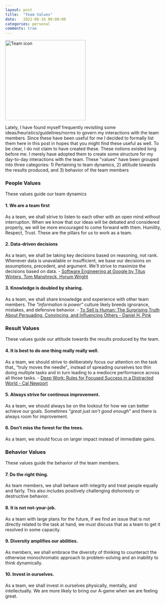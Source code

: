 ```yaml
---
layout: post
title:  "Team Values"
date:   2021-08-16 00:00:00
categories: personal
comments: true
---
```


<a title="Halfwitty, CC BY-SA 4.0 &lt;https://creativecommons.org/licenses/by-sa/4.0&gt;, via Wikimedia Commons" href="https://commons.wikimedia.org/wiki/File:Team_icon.png"><img width="256" alt="Team icon" src="https://upload.wikimedia.org/wikipedia/commons/a/aa/Team_icon.png"></a>

Lately, I have found myself frequently revisiting some ideas/heuristics/guidelines/norms to govern my interactions with the team members. Since these have been useful for me I decided to formally list them here in this post in hopes that you might find these useful as well. To be clear, I do not claim to have created these. These notions existed long before me. I merely have adopted them to create some structure for my day-to-day interactions with the team. These "values" have been grouped into three categories: 1) Pertaining to team dynamics, 2) attitude towards the results produced, and 3) behavior of the team members 



### People Values
These values guide our team dynamics 

#### 1. We are a team first
As a team, we shall strive to listen to each other with an open mind without interruption. When we know that our ideas will be debated and considered properly, we will be more encouraged to come forward with them. Humility, Respect, Trust. These are the pillars for us to work as a team. 

#### 2. Data-driven decisions

As a team, we shall be taking key decisions based on reasoning, not rank. Whenever data is unavailable or insufficient, we base our decisions on assumptions, precedent, and argument.  We'll strive to maximize the decisions based on data. - [Software Engineering at Google by Titus Winters, Tom Manshreck, Hyrum Wright](https://www.oreilly.com/library/view/software-engineering-at/9781492082781/)

#### 3. Knowledge is doubled by sharing.
As a team, we shall share knowledge and experience with other team members. The _"information is power"_ culture likely breeds ignorance, mistakes, and defensive behavior. - [To Sell is Human: The Surprising Truth About Persuading, Convincing, and Influencing Others - Daniel H. Pink](https://www.amazon.com/Sell-Human-Surprising-Persuading-Influencing/dp/1786891719)

### Result Values
These values guide our attitude towards the results produced by the team.

#### 4. It is best to do one thing really really well.
As a team, we should strive to deliberately focus our attention on the task that_ “truly moves the needle”_ instead of spreading ourselves too thin doing multiple tasks and in turn leading to a mediocre performance across all those tasks. - [Deep Work: Rules for Focused Success in a Distracted World - Cal Newport](https://www.amazon.com/Deep-Work-Focused-Success-Distracted/dp/1455586692)

#### 5. Always strive for continous improvement.
As a team, we should always be on the lookout for how we can better achieve our goals. Sometimes “_great just isn’t good enough”_ and there is always room for improvement.

#### 6. Don’t miss the forest for the trees.
As a team, we should focus on larger impact instead of immediate gains.

### Behavior Values
These values guide the behavior of the team members.

#### 7. Do the right thing.
As team members, we shall behave with integrity and treat people equally and fairly. This also includes positively challenging dishonesty or destructive behavior.

#### 8. It is not not-your-job.
As a team with large plans for the future, if we find an issue that is not directly related to the task at hand, we must discuss that as a team to get it resolved in some capacity.

#### 9. Diversity amplifies our abilities.
As members, we shall embrace the diversity of thinking to counteract the otherwise monochromatic approach to problem-solving and an inability to think dynamically.

#### 10. Invest in ourselves.
As a team, we shall invest in ourselves physically, mentally, and intellectually. We are more likely to bring our A-game when we are feeling great.
